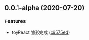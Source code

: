 ## 0.0.1-alpha (2020-07-20)


### Features

* toyReact 雏形完成 ([c6575ed](https://github.com/LazyDuke/ToyReact/commit/c6575ed6b6aafc5a18c1edf6f34dfaac535df978))



